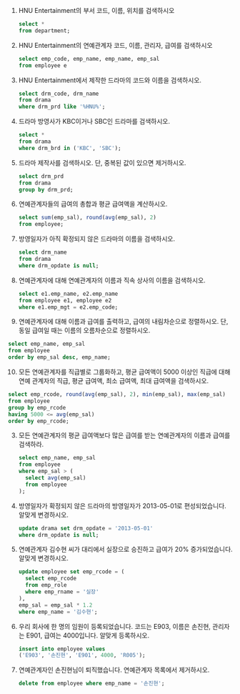 1. HNU Entertainment의 부서 코드, 이름, 위치를 검색하시오

   ```sql
   select *
   from department;
   ```

   

2. HNU Entertainment의 연예관계자 코드, 이름, 관리자, 급여를 검색하시오

   ```sql
   select emp_code, emp_name, emp_name, emp_sal
   from employee e
   ```
   

   
3. HNU Entertainment에서 제작한 드라마의 코드와 이름을 검색하시오.

   ```sql
   select drm_code, drm_name
   from drama
   where drm_prd like '%HNU%';
   ```

   

4. 드라마 방영사가 KBC이거나 SBC인 드라마를 검색하시오.

   ```sql
   select *
   from drama
   where drm_brd in ('KBC', 'SBC');
   ```

   

5. 드라마 제작사를 검색하시오. 단, 중복된 값이 있으면 제거하시오.

   ```sql
   select drm_prd
   from drama
   group by drm_prd;
   ```

   

6. 연예관계자들의 급여의 총합과 평균 급여액을 계산하시오.

   ```sql
   select sum(emp_sal), round(avg(emp_sal), 2)
   from employee;
   ```

   

7. 방영일자가 아직 확정되지 않은 드라마의 이름을 검색하시오.

   ```sql
   select drm_name
   from drama
   where drm_opdate is null;
   ```

   

8. 연예관계자에 대해 연예관계자의 이름과 직속 상사의 이름을 검색하시오.

   ```sql
   select e1.emp_name, e2.emp_name
   from employee e1, employee e2
   where e1.emp_mgt = e2.emp_code;
   ```

   

1.  연예관계자에 대해 이름과 급여를 출력하고, 급여의 내림차순으로 정렬하시오. 단, 동일 급여일 때는 이름의 오름차순으로 정렬하시오.

   ```sql
   select emp_name, emp_sal
   from employee
   order by emp_sal desc, emp_name;
   ```

   

10. 모든 연예관계자를 직급별로 그룹화하고, 평균 급여액이 5000 이상인 직급에 대해 연예 관계자의 직급, 평균 급여액, 최소 급여액, 최대 급여액을 검색하시오.

   ```sql
   select emp_rcode, round(avg(emp_sal), 2), min(emp_sal), max(emp_sal)
   from employee
   group by emp_rcode
   having 5000 <= avg(emp_sal)
   order by emp_rcode;
   ```

   

3. 모든 연예관계자의 평균 급여액보다 많은 급여를 받는 연예관계자의 이름과 급여를 검색하라.

   ```sql
   select emp_name, emp_sal
   from employee
   where emp_sal > (
     select avg(emp_sal)
     from employee
   );
   ```

   

1. 방영일자가 확정되지 않은 드라마의 방영일자가 2013-05-01로 편성되었습니다. 알맞게 변경하시오.

   ```sql
   update drama set drm_opdate = '2013-05-01'
   where drm_opdate is null;
   ```

   

2. 연예관계자 김수현 씨가 대리에서 실장으로 승진하고 급여가 20% 증가되었습니다. 알맞게 변경하시오.

   ```sql
   update employee set emp_rcode = (
     select emp_rcode
     from emp_role
     where emp_rname = '실장'
   ),
   emp_sal = emp_sal * 1.2
   where emp_name = '김수현';
   ```

   

1. 우리 회사에 한 명의 임원이 등록되었습니다. 코드는 E903, 이름은 손진현, 관리자는 E901, 급여는 4000입니다. 알맞게 등록하시오.

   ```sql
   insert into employee values
   ('E903', '손진현', 'E901', 4000, 'R005');
   ```

   

2. 연예관계자인 손진현님이 퇴직했습니다. 연예관계자 목록에서 제거하시오.

   ```sql
   delete from employee where emp_name = '손진현';
   ```

   